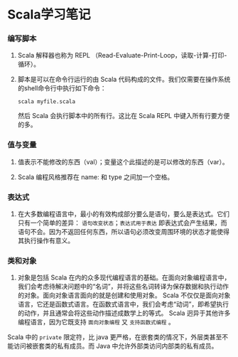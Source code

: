 # Scala学习笔记

### 编写脚本

1. Scala 解释器也称为 REPL （Read-Evaluate-Print-Loop，读取-计算-打印-循环）。

2. 脚本是可以在命令行运行的由 Scala 代码构成的文件。我们仅需要在操作系统的shell命令行中执行如下命令：
    ```shell
    scala myfile.scala
    ```
    然后 Scala 会执行脚本中的所有行。这比在 Scala REPL 中键入所有行要方便的多。

### 值与变量

1. 值表示不能修改的东西（val）；变量这个此描述的是可以修改的东西（var）。

2. Scala 编程风格推荐在 name: 和 type 之间加一个空格。

### 表达式

1. 在大多数编程语言中，最小的有效构成部分要么是语句，要么是表达式。它们只有一个简单的差异：
    `语句改变状态`；`表达式用于表达`
    即表达式会产生结果，而语句不会。因为不返回任何东西，所以语句必须改变周围环境的状态才能使得其执行操作有意义。

### 类和对象

1. 对象是包括 Scala 在内的众多现代编程语言的基础。在面向对象编程语言中，我们会考虑待解决问题中的“名词”，并将这些名词转译为保存数据和执行动作的对象。面向对象语言面向的就是创建和使用对象。
    Scala 不仅仅是面向对象语言，它还是函数式语言。在函数式语言中，我们会考虑“动词”，即希望执行的动作，并且通常会将这些动作描述成数学上的等式。
    Scala 迥异于其他许多编程语言，因为它既支持 `面向对象编程` 又 `支持函数式编程` 。



Scala 中的 `private` 限定符，比 java 更严格，在嵌套类的情况下，外层类甚至不能访问被嵌套类的私有成员。而 Java 中允许外部类访问内部类的私有成员。
